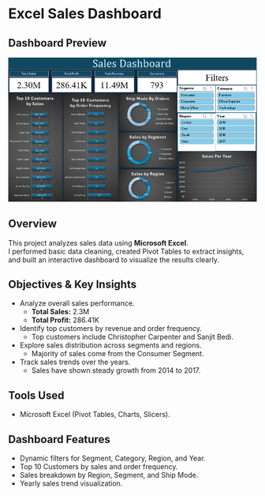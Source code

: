 # Excel Sales Dashboard  

## Dashboard Preview  
![Dashboard Preview](https://github.com/ibrahimaymn/Sales-Dashboard-Excel/blob/main/Sales%20Dashboard%20Excel%20Screenshot.png?raw=True)
## Overview  
This project analyzes sales data using **Microsoft Excel**.  
I performed basic data cleaning, created Pivot Tables to extract insights, and built an interactive dashboard to visualize the results clearly.  

## Objectives & Key Insights  
- Analyze overall sales performance.  
  - **Total Sales:** 2.3M  
  - **Total Profit:** 286.41K  
- Identify top customers by revenue and order frequency.  
  - Top customers include Christopher Carpenter and Sanjit Bedi.  
- Explore sales distribution across segments and regions.  
  - Majority of sales come from the Consumer Segment.  
- Track sales trends over the years.  
  - Sales have shown steady growth from 2014 to 2017.  

## Tools Used  
- Microsoft Excel (Pivot Tables, Charts, Slicers).  

## Dashboard Features  
- Dynamic filters for Segment, Category, Region, and Year.  
- Top 10 Customers by sales and order frequency.  
- Sales breakdown by Region, Segment, and Ship Mode.  
- Yearly sales trend visualization.  
